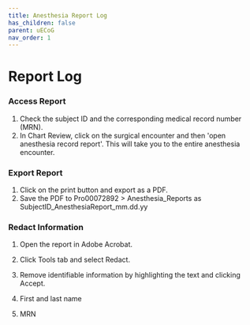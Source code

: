 ```yaml
---
title: Anesthesia Report Log
has_children: false
parent: uECoG
nav_order: 1
---
```

# Report Log
### Access Report

1.  Check the subject ID and the corresponding medical record number (MRN).
2.  In Chart Review, click on the surgical encounter and then 'open anesthesia record report'. This will take you to the entire anesthesia encounter.  

### Export Report

1.  Click on the print button and export as a PDF.
2.  Save the PDF to Pro00072892 > Anesthesia_Reports as SubjectID_AnesthesiaReport_mm.dd.yy

### Redact Information

1.  Open the report in Adobe Acrobat.
2.  Click Tools tab and select Redact.
3.  Remove identifiable information by highlighting the text and clicking Accept.

1.  First and last name
2.  MRN